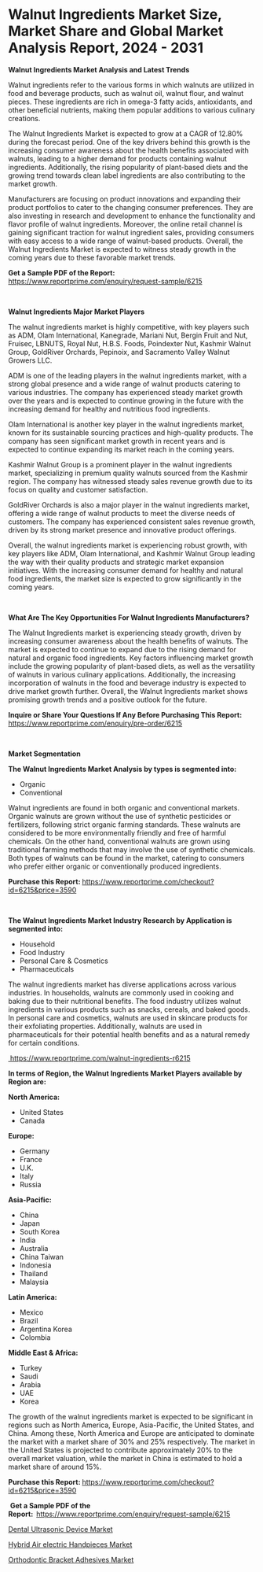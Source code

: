 <p><h1>Walnut Ingredients Market Size, Market Share and Global Market Analysis Report, 2024 - 2031</h1></p><p><strong>Walnut Ingredients Market Analysis and Latest Trends</strong></p>
<p><p>Walnut ingredients refer to the various forms in which walnuts are utilized in food and beverage products, such as walnut oil, walnut flour, and walnut pieces. These ingredients are rich in omega-3 fatty acids, antioxidants, and other beneficial nutrients, making them popular additions to various culinary creations.</p><p>The Walnut Ingredients Market is expected to grow at a CAGR of 12.80% during the forecast period. One of the key drivers behind this growth is the increasing consumer awareness about the health benefits associated with walnuts, leading to a higher demand for products containing walnut ingredients. Additionally, the rising popularity of plant-based diets and the growing trend towards clean label ingredients are also contributing to the market growth.</p><p>Manufacturers are focusing on product innovations and expanding their product portfolios to cater to the changing consumer preferences. They are also investing in research and development to enhance the functionality and flavor profile of walnut ingredients. Moreover, the online retail channel is gaining significant traction for walnut ingredient sales, providing consumers with easy access to a wide range of walnut-based products. Overall, the Walnut Ingredients Market is expected to witness steady growth in the coming years due to these favorable market trends.</p></p>
<p><strong>Get a Sample PDF of the Report:&nbsp;</strong> <a href="https://www.reportprime.com/enquiry/request-sample/6215">https://www.reportprime.com/enquiry/request-sample/6215</a></p>
<p>&nbsp;</p>
<p><strong>Walnut Ingredients Major Market Players</strong></p>
<p><p>The walnut ingredients market is highly competitive, with key players such as ADM, Olam International, Kanegrade, Mariani Nut, Bergin Fruit and Nut, Fruisec, LBNUTS, Royal Nut, H.B.S. Foods, Poindexter Nut, Kashmir Walnut Group, GoldRiver Orchards, Pepinoix, and Sacramento Valley Walnut Growers LLC.</p><p>ADM is one of the leading players in the walnut ingredients market, with a strong global presence and a wide range of walnut products catering to various industries. The company has experienced steady market growth over the years and is expected to continue growing in the future with the increasing demand for healthy and nutritious food ingredients.</p><p>Olam International is another key player in the walnut ingredients market, known for its sustainable sourcing practices and high-quality products. The company has seen significant market growth in recent years and is expected to continue expanding its market reach in the coming years.</p><p>Kashmir Walnut Group is a prominent player in the walnut ingredients market, specializing in premium quality walnuts sourced from the Kashmir region. The company has witnessed steady sales revenue growth due to its focus on quality and customer satisfaction.</p><p>GoldRiver Orchards is also a major player in the walnut ingredients market, offering a wide range of walnut products to meet the diverse needs of customers. The company has experienced consistent sales revenue growth, driven by its strong market presence and innovative product offerings.</p><p>Overall, the walnut ingredients market is experiencing robust growth, with key players like ADM, Olam International, and Kashmir Walnut Group leading the way with their quality products and strategic market expansion initiatives. With the increasing consumer demand for healthy and natural food ingredients, the market size is expected to grow significantly in the coming years.</p></p>
<p>&nbsp;</p>
<p><strong>What Are The Key Opportunities For Walnut Ingredients Manufacturers?</strong></p>
<p><p>The Walnut Ingredients market is experiencing steady growth, driven by increasing consumer awareness about the health benefits of walnuts. The market is expected to continue to expand due to the rising demand for natural and organic food ingredients. Key factors influencing market growth include the growing popularity of plant-based diets, as well as the versatility of walnuts in various culinary applications. Additionally, the increasing incorporation of walnuts in the food and beverage industry is expected to drive market growth further. Overall, the Walnut Ingredients market shows promising growth trends and a positive outlook for the future.</p></p>
<p><strong>Inquire or Share Your Questions If Any Before Purchasing This Report:</strong> <a href="https://www.reportprime.com/enquiry/pre-order/6215">https://www.reportprime.com/enquiry/pre-order/6215</a></p>
<p>&nbsp;</p>
<p><strong>Market Segmentation</strong></p>
<p><strong>The Walnut Ingredients Market Analysis by types is segmented into:</strong></p>
<p><ul><li>Organic</li><li>Conventional</li></ul></p>
<p><p>Walnut ingredients are found in both organic and conventional markets. Organic walnuts are grown without the use of synthetic pesticides or fertilizers, following strict organic farming standards. These walnuts are considered to be more environmentally friendly and free of harmful chemicals. On the other hand, conventional walnuts are grown using traditional farming methods that may involve the use of synthetic chemicals. Both types of walnuts can be found in the market, catering to consumers who prefer either organic or conventionally produced ingredients.</p></p>
<p><strong>Purchase this Report:&nbsp;</strong><a href="https://www.reportprime.com/checkout?id=6215&price=3590">https://www.reportprime.com/checkout?id=6215&price=3590</a></p>
<p>&nbsp;</p>
<p><strong>The Walnut Ingredients Market Industry Research by Application is segmented into:</strong></p>
<p><ul><li>Household</li><li>Food Industry</li><li>Personal Care & Cosmetics</li><li>Pharmaceuticals</li></ul></p>
<p><p>The walnut ingredients market has diverse applications across various industries. In households, walnuts are commonly used in cooking and baking due to their nutritional benefits. The food industry utilizes walnut ingredients in various products such as snacks, cereals, and baked goods. In personal care and cosmetics, walnuts are used in skincare products for their exfoliating properties. Additionally, walnuts are used in pharmaceuticals for their potential health benefits and as a natural remedy for certain conditions.</p></p>
<p><a href="https://www.reportprime.com/walnut-ingredients-r6215">&nbsp;https://www.reportprime.com/walnut-ingredients-r6215</a></p>
<p><strong>In terms of Region, the Walnut Ingredients Market Players available by Region are:</strong></p>
<p>
    <p> <strong> North America: </strong>
        <ul>
            <li>United States</li>
            <li>Canada</li>
        </ul>
        </p> 
    <p> <strong> Europe: </strong>
        <ul>
            <li>Germany</li>
            <li>France</li>
            <li>U.K.</li>
            <li>Italy</li>
            <li>Russia</li>
        </ul>
        </p> 
    <p> <strong> Asia-Pacific: </strong>
        <ul>
            <li>China</li>
            <li>Japan</li>
            <li>South Korea</li>
            <li>India</li>
            <li>Australia</li>
            <li>China Taiwan</li>
            <li>Indonesia</li>
            <li>Thailand</li>
            <li>Malaysia</li>
        </ul>
        </p> 
    <p> <strong> Latin America: </strong>
        <ul>
            <li>Mexico</li>
            <li>Brazil</li>
            <li>Argentina Korea</li>
            <li>Colombia</li>
        </ul>
        </p> 
    <p> <strong> Middle East & Africa: </strong>
        <ul>
            <li>Turkey</li>
            <li>Saudi</li>
            <li>Arabia</li>
            <li>UAE</li>
            <li>Korea</li>
        </ul>
    </p>
    </p>
<p><p>The growth of the walnut ingredients market is expected to be significant in regions such as North America, Europe, Asia-Pacific, the United States, and China. Among these, North America and Europe are anticipated to dominate the market with a market share of 30% and 25% respectively. The market in the United States is projected to contribute approximately 20% to the overall market valuation, while the market in China is estimated to hold a market share of around 15%.</p></p>
<p><strong>Purchase this Report: </strong><a href="https://www.reportprime.com/checkout?id=6215&price=3590">https://www.reportprime.com/checkout?id=6215&price=3590</a></p>
<p>&nbsp;<strong>Get a Sample PDF of the Report:&nbsp;&nbsp;</strong><a href="https://www.reportprime.com/enquiry/request-sample/6215">https://www.reportprime.com/enquiry/request-sample/6215</a></p>
<p><strong></strong></p>
<p><p><a href="https://issuu.com/reportprime-2/docs/dental-ultrasonic-device-market-size-2030.pptx">Dental Ultrasonic Device Market</a></p><p><a href="https://issuu.com/reportprime-2/docs/hybrid-air-electric-handpieces-mark_0f8e031cc2b4ff">Hybrid Air electric Handpieces Market</a></p><p><a href="https://issuu.com/reportprime-2/docs/orthodontic-bracket-adhesives-market-size-2030.ppt">Orthodontic Bracket Adhesives Market</a></p></p>